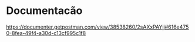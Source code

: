 # Documentacão
https://documenter.getpostman.com/view/38538260/2sAXxPAYjj#616e4750-8fea-49f4-a30d-c13cf995c1f8